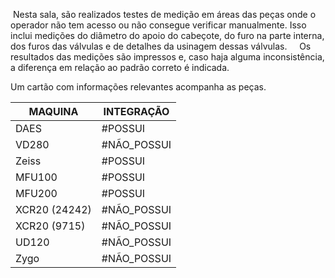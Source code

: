  Nesta sala, são realizados testes de medição em áreas das peças onde o operador não tem acesso ou não consegue verificar manualmente. Isso inclui medições do diâmetro do apoio do cabeçote, do furo na parte interna, dos furos das válvulas e de detalhes da usinagem dessas válvulas. 
 
 Os resultados das medições são impressos e, caso haja alguma inconsistência, a diferença em relação ao padrão correto é indicada.

Um cartão com informações relevantes acompanha as peças.

| MAQUINA       | INTEGRAÇÃO  |
| ------------- | ----------- |
| DAES          | #POSSUI     |
| VD280         | #NÃO_POSSUI |
| Zeiss         | #POSSUI     |
| MFU100        | #POSSUI     |
| MFU200        | #POSSUI     |
| XCR20 (24242) | #NÃO_POSSUI |
| XCR20 (9715)  | #NÃO_POSSUI |
| UD120         | #NÃO_POSSUI |
| Zygo          | #NÃO_POSSUI |

